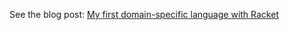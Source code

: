 
See the blog post:
[My first domain-specific language with Racket](http://guillaume.baierouge.fr/2020/11/08/my-first-domain-specific-language-with-racket/index.html)
